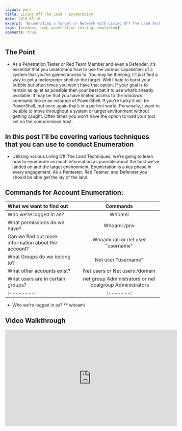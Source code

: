 ```yaml
---
layout: post
title: Living Off The Land - Enumeration
date: 2019-05-18
excerpt: "Enumerating a Target or Network with Living Off The Land Techniques."
tags: [windows, cmd, penetration testing, emulation]
comments: true
---
```


## The Point

* As a Penetration Tester or Red Team Member and even a Defender, it’s essential that you understand how to use the various capabilities of a system that you’ve gained access to. You may be thinking, I’ll just find a way to get a meterpreter shell on the target. Well I hate to burst your bubble but often times you won’t have that option. If your goal is to remain as quiet as possible then your best bet it to use what’s already available. It may be that you have limited access to the windows command line or an instance of PowerShell. If you’re lucky it will be PowerShell, but once again that’s in a perfect world. Personally, I want to be able to move throughout a system or target environment without getting caught. Often times you won’t have the option to load your tool set on the compromised host.

## In this post I'll be covering various techniques that you can use to conduct Enumeration

* Utilizing various Living Off The Land Techniques, we’re going to learn how to enumerate
as much information as possible about the host we’ve landed on and the target environment.
Enumeration is a key phase in every engagement. As a Pentester, Red Teamer, and
Defender you should be able get the lay of the land.

## Commands for Account Enumeration:

| What we want to find out | Commands |
|:--------|:-------:|
| Who we’re logged in as?  | Whoami |
| What permissions do we have?  | Whoami /priv |
| Can we find out more information about the account?   | Whoami /all or net user "username" |
| What Groups do we belong to?   | Net user "username" |
| What other accounts exist?   | Net users or Net users /domain |
| What users are in certain groups? | net group Administrators or net localgroup Administrators |
|:--------:|:-------:|

* Who we're logged in as?
** whoami

## Video Walkthrough 

<iframe width="560" height="315" src="https://www.youtube.com/embed/wCd1_2gpZrE" frameborder="0" allow="accelerometer; autoplay; encrypted-media; gyroscope; picture-in-picture" allowfullscreen></iframe>
